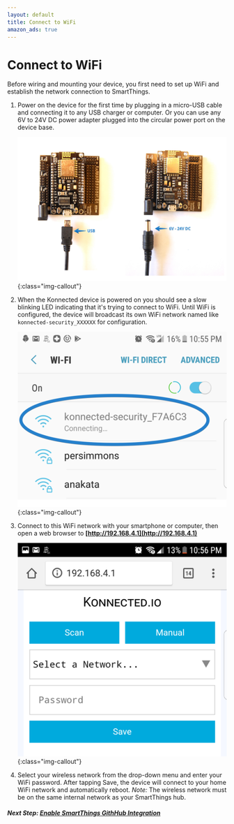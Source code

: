 ```yaml
---
layout: default
title: Connect to WiFi
amazon_ads: true
---
```


# Connect to WiFi
Before wiring and mounting your device, you first need to set up WiFi and establish the network connection to 
SmartThings.

1. Power on the device for the first time by plugging in a micro-USB cable and connecting it
 to any USB charger or computer. Or you can use any 6V to 24V DC power adapter plugged into the circular power port on
  the device base.
  
    ![](/assets/images/power-plugs.jpg){:class="img-callout"}

1. When the Konnected device is powered on you should see a slow blinking LED indicating that it's trying to connect to WiFi. 
Until WiFi is configured, the device will broadcast its own WiFi network named like `konnected-security_XXXXXX` for configuration.

    ![](/assets/images/Screenshot_20170710-225505.png){:class="img-callout"}

1. Connect to this WiFi network with your smartphone or computer, then open a web browser to 
 **[http://192.168.4.1](http://192.168.4.1)**
 
    ![](/assets/images/Screenshot_20170710-225643.png){:class="img-callout"}

1. Select your wireless network from the drop-down menu and enter your WiFi password. After tapping Save, the device
 will connect to your home WiFi network and automatically reboot. _Note:_ The wireless network must be on the same internal
 network as your SmartThings hub.
 
##### **Next Step:** [Enable SmartThings GithHub Integration](/security-alarm-system/installation/github-integration) 
 